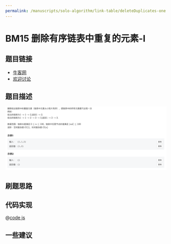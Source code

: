 ```yaml
---
permalink: /manuscripts/solo-algorithm/link-table/deleteDuplicates-one.html
---
```


# BM15 删除有序链表中重复的元素-I

## 题目链接

- [牛客网](https://www.nowcoder.com/share/jump/8484115461694841529345)
- [欢迎讨论]()

## 题目描述

![反转链表.png](../images/deleteDuplicates-1.png)

## 刷题思路

## 代码实现

@[code js](@code/algorithm/interview-101/deleteDuplicates-1.js)

## 一些建议
